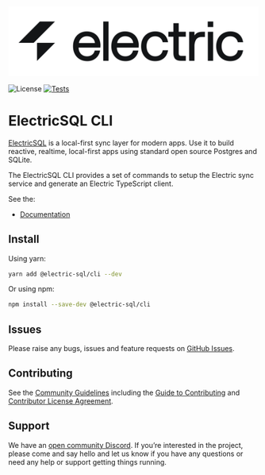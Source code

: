 <a href="https://electric-sql.com">
  <picture>
    <source media="(prefers-color-scheme: dark)"
        srcset="https://raw.githubusercontent.com/electric-sql/meta/main/identity/ElectricSQL-logo-light-trans.svg"
    />
    <source media="(prefers-color-scheme: light)"
        srcset="https://raw.githubusercontent.com/electric-sql/meta/main/identity/ElectricSQL-logo-black.svg"
    />
    <img alt="ElectricSQL logo"
        src="https://raw.githubusercontent.com/electric-sql/meta/main/identity/ElectricSQL-logo-black.svg"
    />
  </picture>
</a>

![License](https://img.shields.io/github/license/electric-sql/electric) [![Tests](https://github.com/electric-sql/electric/actions/workflows/cli_tests.yml/badge.svg?event=push)](https://github.com/electric-sql/electric/actions/workflows/cli_tests.yml)

# ElectricSQL CLI

[ElectricSQL](https://electric-sql.com) is a local-first sync layer for modern apps. Use it to build reactive, realtime, local-first apps using standard open source Postgres and SQLite.

The ElectricSQL CLI provides a set of commands to setup the Electric sync service and generate an Electric TypeScript client.

See the:

- [Documentation](https://electric-sql.com/docs/api/cli)

## Install

Using yarn:

```sh
yarn add @electric-sql/cli --dev
```

Or using npm:

```sh
npm install --save-dev @electric-sql/cli
```

## Issues

Please raise any bugs, issues and feature requests on [GitHub Issues](https://github.com/electric-sql/electric/issues).

## Contributing

See the [Community Guidelines](https://github.com/electric-sql/meta) including the [Guide to Contributing](https://github.com/electric-sql/meta/blob/main/CONTRIBUTING.md) and [Contributor License Agreement](https://github.com/electric-sql/meta/blob/main/CLA.md).

## Support

We have an [open community Discord](https://discord.electric-sql.com). If you’re interested in the project, please come and say hello and let us know if you have any questions or need any help or support getting things running.
